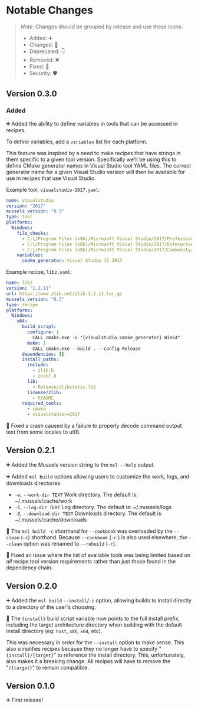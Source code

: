 # Notable Changes

> _Note_: Changes should be grouped by release and use these icons:
> - Added: ➕
> - Changed: 🌌
> - Deprecated: 👇
> - Removed: ❌
> - Fixed: 🐛
> - Security: 🛡

## Version 0.3.0

### Added

➕ Added the ability to define variables in tools that can be accessed in recipes.

  To define variables, add a `variables` list for each platform.

  This feature was inspired by a need to make recipes that have strings in them specific to a given tool version. Specifically we'll be using this to define CMake generator names in Visual Studio tool YAML files. The correct generator name for a given Visual Studio version will then be available for use in recipes that use Visual Studio.

  Example tool, `visualstudio-2017.yaml`:

  ```yaml
  name: visualstudio
  version: "2017"
  mussels_version: "0.3"
  type: tool
  platforms:
    Windows:
      file_checks:
        - C:\/Program Files (x86)/Microsoft Visual Studio/2017/Professional/VC/Auxiliary/Build/vcvarsall.bat
        - C:\/Program Files (x86)/Microsoft Visual Studio/2017/Enterprise/VC/Auxiliary/Build/vcvarsall.bat
        - C:\/Program Files (x86)/Microsoft Visual Studio/2017/Community/VC/Auxiliary/Build/vcvarsall.bat
      variables:
        cmake_generator: Visual Studio 15 2017
  ```

  Example recipe, `libz.yaml`:

  ```yaml
  name: libz
  version: "1.2.11"
  url: https://www.zlib.net/zlib-1.2.11.tar.gz
  mussels_version: "0.3"
  type: recipe
  platforms:
    Windows:
      x64:
        build_script:
          configure: |
            CALL cmake.exe -G "{visualstudio.cmake_generator} Win64"
          make: |
            CALL cmake.exe --build . --config Release
        dependencies: []
        install_paths:
          include:
            - zlib.h
            - zconf.h
          lib:
            - Release/zlibstatic.lib
          license/zlib:
            - README
        required_tools:
          - cmake
          - visualstudio>=2017
  ```

🐛 Fixed a crash caused by a failure to properly decode command output text from some locales to utf8.

## Version 0.2.1

➕ Added the Mussels version string to the `msl --help` output.

➕ Added `msl build` options allowing users to customize the work, logs, and downloads directories:
- `-w`, `--work-dir TEXT`      Work directory. The default is: ~/.mussels/cache/work
- `-l`, `--log-dir TEXT`       Log directory. The default is: ~/.mussels/logs
- `-D`, `--download-dir TEXT`  Downloads directory. The default is: ~/.mussels/cache/downloads

🐛 The `msl build -c` shorthand for `--cookbook` was overloaded by the `--clean` (`-c`) shorthand. Because `--cookbook` (`-c` ) is also used elsewhere, the `--clean` option was renamed to `--rebuild` (`-r`).

🐛 Fixed an issue where the list of available tools was being limited based on _all_ recipe tool version requirements rather than just those found in the dependency chain.

## Version 0.2.0

➕ Added the `msl build` `--install`/`-i` option, allowing builds to install directly to a directory of the user's choosing.

🌌 The `{install}` build script variable now points to the full install prefix, including the target architecture directory when building with the default install directory (eg: `host`, `x86`, `x64`, etc).

This was necessary in order for the `--install` option to make sense. This also simplifies recipes because they no longer have to specify "`{install}/{target}`" to reference the install directory. This, unfortunately, also makes it a breaking change. All recipes will have to remove the "`/{target}`" to remain compatible.

## Version 0.1.0

➕ First release!
